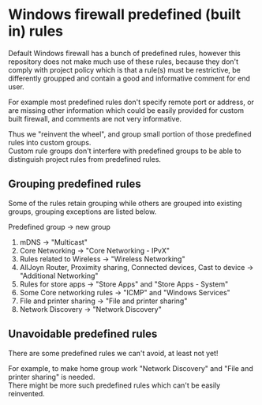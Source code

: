 
# Windows firewall predefined (built in) rules

Default Windows firewall has a bunch of predefined rules,
however this repository does not make much use of these rules,
because they don't comply with project policy which is that a rule(s) must be
restrictive, be differently groupped and contain a good and informative comment for end user.

For example most predefined rules don't specify remote port or address,
or are missing other information which
could be easily provided for custom built firewall, and comments are not very informative.

Thus we "reinvent the wheel", and group small portion of those predefined rules into custom groups.\
Custom rule groups don't interfere with predefined groups to be able to distinguish project rules
from predefined rules.

## Grouping predefined rules

Some of the rules retain grouping while others are grouped into existing groups,
grouping exceptions are listed below.

Predefined group -> new group

1. mDNS -> "Multicast"
2. Core Networking -> "Core Networking - IPvX"
3. Rules related to Wireless -> "Wireless Networking"
4. AllJoyn Router, Proximity sharing, Connected devices, Cast to device -> "Additional Networking"
5. Rules for store apps -> "Store Apps" and "Store Apps - System"
6. Some Core networking rules -> "ICMP" and "Windows Services"
7. File and printer sharing -> "File and printer sharing"
8. Network Discovery -> "Network Discovery"

## Unavoidable predefined rules

There are some predefined rules we can't avoid, at least not yet!

For example, to make home group work "Network Discovery" and "File and printer sharing" is needed.\
There might be more such predefined rules which can't be easily reinvented.
